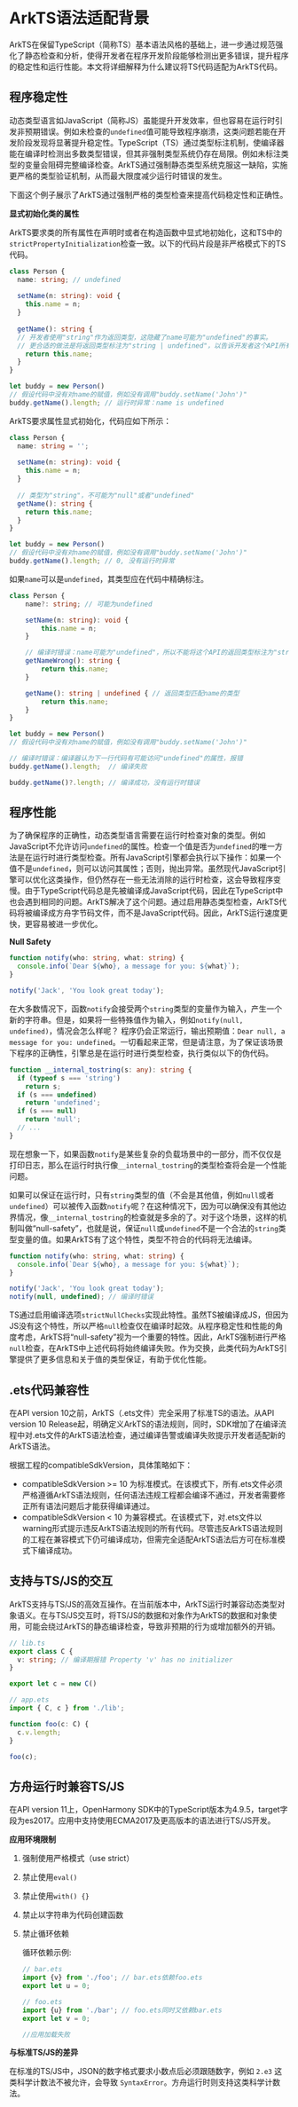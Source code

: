 # ArkTS语法适配背景

ArkTS在保留TypeScript（简称TS）基本语法风格的基础上，进一步通过规范强化了静态检查和分析，使得开发者在程序开发阶段能够检测出更多错误，提升程序的稳定性和运行性能。本文将详细解释为什么建议将TS代码适配为ArkTS代码。

## 程序稳定性

动态类型语言如JavaScript（简称JS）虽能提升开发效率，但也容易在运行时引发非预期错误。例如未检查的`undefined`值可能导致程序崩溃，这类问题若能在开发阶段发现将显著提升稳定性。TypeScript（TS）通过类型标注机制，使编译器能在编译时检测出多数类型错误，但其非强制类型系统仍存在局限。例如未标注类型的变量会阻碍完整编译检查。ArkTS通过强制静态类型系统克服这一缺陷，实施更严格的类型验证机制，从而最大限度减少运行时错误的发生。

下面这个例子展示了ArkTS通过强制严格的类型检查来提高代码稳定性和正确性。


**显式初始化类的属性**

ArkTS要求类的所有属性在声明时或者在构造函数中显式地初始化，这和TS中的`strictPropertyInitialization`检查一致。以下的代码片段是非严格模式下的TS代码。

```typescript
class Person {
  name: string; // undefined
  
  setName(n: string): void {
    this.name = n;
  }
  
  getName(): string {
  // 开发者使用"string"作为返回类型，这隐藏了name可能为"undefined"的事实。
  // 更合适的做法是将返回类型标注为"string | undefined"，以告诉开发者这个API所有可能的返回值的类型。
    return this.name;
  }
}

let buddy = new Person()
// 假设代码中没有对name的赋值，例如没有调用"buddy.setName('John')"
buddy.getName().length; // 运行时异常：name is undefined
```

ArkTS要求属性显式初始化，代码应如下所示：

```typescript
class Person {
  name: string = '';
  
  setName(n: string): void {
    this.name = n;
  }
  
  // 类型为"string"，不可能为"null"或者"undefined"
  getName(): string {
    return this.name;
  }
}

let buddy = new Person()
// 假设代码中没有对name的赋值，例如没有调用"buddy.setName('John')"
buddy.getName().length; // 0, 没有运行时异常
```

如果`name`可以是`undefined`，其类型应在代码中精确标注。

```typescript
class Person {
    name?: string; // 可能为undefined

    setName(n: string): void {
        this.name = n;
    }

    // 编译时错误：name可能为"undefined"，所以不能将这个API的返回类型标注为"string"
    getNameWrong(): string {
        return this.name;
    }

    getName(): string | undefined { // 返回类型匹配name的类型
        return this.name;
    }
}

let buddy = new Person()
// 假设代码中没有对name的赋值，例如没有调用"buddy.setName('John')"

// 编译时错误：编译器认为下一行代码有可能访问"undefined"的属性，报错
buddy.getName().length;  // 编译失败

buddy.getName()?.length; // 编译成功，没有运行时错误
```

## 程序性能

为了确保程序的正确性，动态类型语言需要在运行时检查对象的类型。例如JavaScript不允许访问`undefined`的属性。检查一个值是否为`undefined`的唯一方法是在运行时进行类型检查。所有JavaScript引擎都会执行以下操作：如果一个值不是`undefined`，则可以访问其属性；否则，抛出异常。虽然现代JavaScript引擎可以优化这类操作，但仍然存在一些无法消除的运行时检查，这会导致程序变慢。由于TypeScript代码总是先被编译成JavaScript代码，因此在TypeScript中也会遇到相同的问题。ArkTS解决了这个问题。通过启用静态类型检查，ArkTS代码将被编译成方舟字节码文件，而不是JavaScript代码。因此，ArkTS运行速度更快，更容易被进一步优化。


**Null Safety**

```typescript
function notify(who: string, what: string) {
  console.info(`Dear ${who}, a message for you: ${what}`);
}

notify('Jack', 'You look great today');
```

在大多数情况下，函数`notify`会接受两个`string`类型的变量作为输入，产生一个新的字符串。但是，如果将一些特殊值作为输入，例如`notify(null, undefined)`，情况会怎么样呢？
程序仍会正常运行，输出预期值：`Dear null, a message for you: undefined`。一切看起来正常，但是请注意，为了保证该场景下程序的正确性，引擎总是在运行时进行类型检查，执行类似以下的伪代码。

```typescript
function __internal_tostring(s: any): string {
  if (typeof s === 'string')
    return s;
  if (s === undefined)
    return 'undefined';
  if (s === null)
    return 'null';
  // ...
}
```

现在想象一下，如果函数`notify`是某些复杂的负载场景中的一部分，而不仅仅是打印日志，那么在运行时执行像`__internal_tostring`的类型检查将会是一个性能问题。

如果可以保证在运行时，只有`string`类型的值（不会是其他值，例如`null`或者`undefined`）可以被传入函数`notify`呢？在这种情况下，因为可以确保没有其他边界情况，像`__internal_tostring`的检查就是多余的了。对于这个场景，这样的机制叫做“null-safety”，也就是说，保证`null`或`undefined`不是一个合法的`string`类型变量的值。如果ArkTS有了这个特性，类型不符合的代码将无法编译。

```typescript
function notify(who: string, what: string) {
  console.info(`Dear ${who}, a message for you: ${what}`);
}

notify('Jack', 'You look great today');
notify(null, undefined); // 编译时错误
```

TS通过启用编译选项`strictNullChecks`实现此特性。虽然TS被编译成JS，但因为JS没有这个特性，所以严格`null`检查仅在编译时起效。从程序稳定性和性能的角度考虑，ArkTS将“null-safety”视为一个重要的特性。因此，ArkTS强制进行严格`null`检查，在ArkTS中上述代码将始终编译失败。作为交换，此类代码为ArkTS引擎提供了更多信息和关于值的类型保证，有助于优化性能。


## .ets代码兼容性

在API version 10之前，ArkTS（.ets文件）完全采用了标准TS的语法。从API version 10 Release起，明确定义ArkTS的语法规则，同时，SDK增加了在编译流程中对.ets文件的ArkTS语法检查，通过编译告警或编译失败提示开发者适配新的ArkTS语法。

根据工程的compatibleSdkVersion，具体策略如下：

  - compatibleSdkVersion >= 10 为标准模式。在该模式下，所有.ets文件必须严格遵循ArkTS语法规则，任何语法违规工程都会编译不通过，开发者需要修正所有语法问题后才能获得编译通过。
  - compatibleSdkVersion < 10 为兼容模式。在该模式下，对.ets文件以warning形式提示违反ArkTS语法规则的所有代码。尽管违反ArkTS语法规则的工程在兼容模式下仍可编译成功，但需完全适配ArkTS语法后方可在标准模式下编译成功。

## 支持与TS/JS的交互

ArkTS支持与TS/JS的高效互操作。在当前版本中，ArkTS运行时兼容动态类型对象语义。在与TS/JS交互时，将TS/JS的数据和对象作为ArkTS的数据和对象使用，可能会绕过ArkTS的静态编译检查，导致非预期的行为或增加额外的开销。

```typescript
// lib.ts
export class C {
  v: string; // 编译期报错 Property 'v' has no initializer
}

export let c = new C()

// app.ets
import { C, c } from './lib';

function foo(c: C) {
  c.v.length;
}

foo(c);
```

## 方舟运行时兼容TS/JS

在API version 11上，OpenHarmony SDK中的TypeScript版本为4.9.5，target字段为es2017。应用中支持使用ECMA2017及更高版本的语法进行TS/JS开发。

**应用环境限制**

1. 强制使用严格模式（use strict）
2. 禁止使用`eval()`
3. 禁止使用`with() {}`
4. 禁止以字符串为代码创建函数
5. 禁止循环依赖

    循环依赖示例:
    ```typescript
    // bar.ets
    import {v} from './foo'; // bar.ets依赖foo.ets
    export let u = 0;

    // foo.ets
    import {u} from './bar'; // foo.ets同时又依赖bar.ets
    export let v = 0;

    //应用加载失败
    ```

**与标准TS/JS的差异**

在标准的TS/JS中，JSON的数字格式要求小数点后必须跟随数字，例如 `2.e3` 这类科学计数法不被允许，会导致 `SyntaxError`。方舟运行时则支持这类科学计数法。
